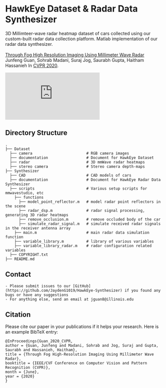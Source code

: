 # HawkEye Dataset & Radar Data Synthesizer
3D Millimteer-wave radar heatmap dataset of cars collected using our custom-built radar data collection platform.
Matlab implementation of our radar data synthesizer.
<br><br>
[Through Fog High Resolution Imaging Using Millimeter Wave Radar](https://jaydeng1019.github.io/HawkEye/)  
Junfeng Guan, Sohrab Madani, Suraj Jog, Saurabh Gupta, Haitham Hassanieh
In [CVPR 2020](https://openaccess.thecvf.com/content_CVPR_2020/html/Guan_Through_Fog_High-Resolution_Imaging_Using_Millimeter_Wave_Radar_CVPR_2020_paper.html).  

![HawkEye Dataset Example](https://github.com/JaydenG1019/HawkEye-Data-Code/Dataset/documentation/dataset_showcase.pdf)

## Directory Structure
    .
    ├── Dataset                         
      ├── camera                        # RGB camera images
      ├── documentation                 # Document for HawkEye Dataset
      ├── radar                         # 3D mmWave radar heatmaps
      ├── stereo camera                 # Stereo camera depth-maps
    ├── Synthesizer                   
      ├── CAD                           # CAD models of cars
      ├── documentation                 # Document for HawkEye Radar Data Synthesizer
      ├── scripts                       # Various setup scripts for mmwavestudio, etc
        ├── functions    
          ├── model_point_reflector.m   # model radar point reflectors in the scene          
          ├── radar_dsp.m               # radar signal processing, generating 3D radar heatmaps
          ├── remove_occlusion.m        # remove occluded body of the car
          ├── simulate_radar_signal.m   # simulate received radar signals in the receiver antenna array  
        ├── main.m                      # main radar data simulation function
        ├── variable_library.m          # library of various variables
        ├── variable_library_radar.m    # radar configuration related variables
      ├── COPYRIGHT.txt
    ├── README.md


## Contact

    - Please submit issues to our [GitHub](https://github.com/JaydenG1019/HawkEye-Synthesizer) if you found any bugs or have any suggestions
    - For anything else, send an email at jguan8@illinois.edu


## Citation

Please cite our paper in your publications if it helps your research. Here is an example BibTeX entry:

```
@InProceedings{Guan_2020_CVPR,
author = {Guan, Junfeng and Madani, Sohrab and Jog, Suraj and Gupta, Saurabh and Hassanieh, Haitham},
title = {Through Fog High-Resolution Imaging Using Millimeter Wave Radar},
booktitle = {IEEE/CVF Conference on Computer Vision and Pattern Recognition (CVPR)},
month = {June},
year = {2020}
}
```
